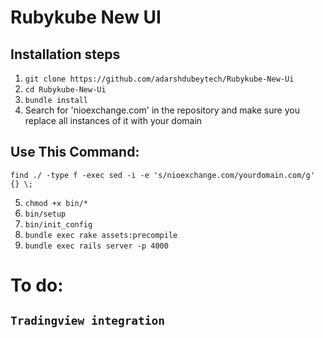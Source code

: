 # Rubykube New UI

## Installation steps

1. `git clone https://github.com/adarshdubeytech/Rubykube-New-Ui`
2. `cd Rubykube-New-Ui`
3. `bundle install`
4. Search for 'nioexchange.com' in the repository and make sure you replace all instances of it with your domain
 ## Use This Command:
 `find ./ -type f -exec sed -i -e 's/nioexchange.com/yourdomain.com/g' {} \;`

5. `chmod +x bin/*`
6. `bin/setup`
7. `bin/init_config`
8. `bundle exec rake assets:precompile`
9. `bundle exec rails server -p 4000`


# To do: 
## `Tradingview integration`

